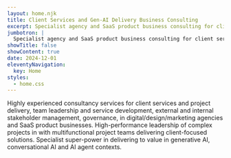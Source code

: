 ```yaml
---
layout: home.njk
title: Client Services and Gen-AI Delivery Business Consulting
excerpt: Specialist agency and SaaS product business consulting for client services and gen-AI delivery from Helios360.
jumbotron: |
  Specialist agency and SaaS product business consulting for client services and gen-AI project delivery.
showTitle: false
showContent: true
date: 2024-12-01
eleventyNavigation:
  key: Home
styles:
  - home.css
---
```


Highly experienced consultancy services for client services and project delivery, team leadership and service development, external and internal stakeholder management, governance, in digital/design/marketing agencies and SaaS product businesses. High-performance leadership of complex projects in with multifunctional project teams delivering client-focused solutions. Specialist super-power in delivering to value in generative AI, conversational AI and AI agent contexts.
